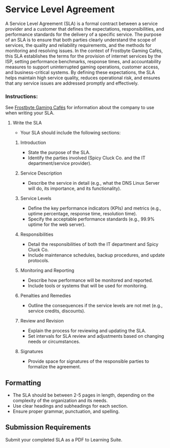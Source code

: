 # Service Level Agreement

A Service Level Agreement (SLA) is a formal contract between a service provider and a customer that defines the expectations, responsibilities, and performance standards for the delivery of a specific service. The purpose of an SLA is to ensure that both parties clearly understand the scope of services, the quality and reliability requirements, and the methods for monitoring and resolving issues. In the context of Frostbyte Gaming Cafés, this SLA establishes the terms for the provision of internet services by the ISP, setting performance benchmarks, response times, and accountability measures to support uninterrupted gaming operations, customer access, and business-critical systems. By defining these expectations, the SLA helps maintain high service quality, reduces operational risk, and ensures that any service issues are addressed promptly and effectively.

### Instructions:

See [Frostbyte Gaming Cafés](./service-level-agreement/FrostbyteGamingCafés.md) for information about the company to use when writing your SLA.

1. Write the SLA
   - Your SLA should include the following sections:

    1. Introduction
        - State the purpose of the SLA.
        - Identify the parties involved (Spicy Cluck Co. and the IT department/service provider).

    1. Service Description
        - Describe the service in detail (e.g., what the DNS Linux Server will do, its importance, and its functionality).

    1. Service Levels
        - Define the key performance indicators (KPIs) and metrics (e.g., uptime percentage, response time, resolution time).
        - Specify the acceptable performance standards (e.g., 99.9% uptime for the web server).

    1. Responsibilities
        - Detail the responsibilities of both the IT department and Spicy Cluck Co.
        - Include maintenance schedules, backup procedures, and update protocols.

    1. Monitoring and Reporting
        - Describe how performance will be monitored and reported.
        - Include tools or systems that will be used for monitoring.

    1. Penalties and Remedies
        - Outline the consequences if the service levels are not met (e.g., service credits, discounts).

    1. Review and Revision
        - Explain the process for reviewing and updating the SLA.
        - Set intervals for SLA review and adjustments based on changing needs or circumstances.

    1. Signatures
        - Provide space for signatures of the responsible parties to formalize the agreement.

## Formatting

- The SLA should be between 2-5 pages in length, depending on the complexity of the organization and its needs.
- Use clear headings and subheadings for each section.
- Ensure proper grammar, punctuation, and spelling.

## Submission Requirements

Submit your completed SLA as a PDF to Learning Suite.
